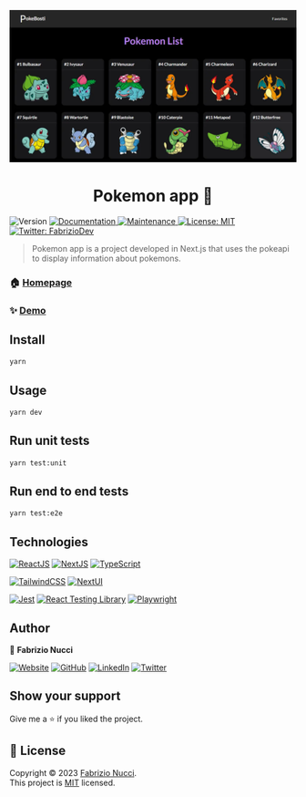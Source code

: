 ![PokemonApp](https://github.com/fabrinucci/next-pokemon-app/blob/main/public/home.webp)

<h1 align="center">Pokemon app 👋</h1>
<p>
  <img alt="Version" src="https://img.shields.io/badge/version-2.0.0-blue.svg?cacheSeconds=2592000" />
  <a href="https://github.com/fabrinucci/next-pokemon-app#readme" target="_blank">
    <img alt="Documentation" src="https://img.shields.io/badge/documentation-yes-brightgreen.svg" />
  </a>
  <a href="https://github.com/fabrinucci/next-pokemon-app/graphs/commit-activity" target="_blank">
    <img alt="Maintenance" src="https://img.shields.io/badge/Maintained%3F-yes-green.svg" />
  </a>
  <a href="https://github.com/fabrinucci/next-pokemon-app/blob/main/LICENSE" target="_blank">
    <img alt="License: MIT" src="https://img.shields.io/badge/License-MIT-yellow.svg" />
  </a>
  <a href="https://twitter.com/FabrizioDev" target="_blank">
    <img alt="Twitter: FabrizioDev" src="https://img.shields.io/twitter/follow/FabrizioDev.svg?style=social" />
  </a>
</p>

> Pokemon app is a project developed in Next.js that uses the pokeapi to display information about pokemons.

### 🏠 [Homepage](https://github.com/fabrinucci/next-pokemon-app)

### ✨ [Demo](https://pokemon-app-fn.vercel.app/)


## Install

```sh
yarn
```

## Usage

```sh
yarn dev
```

## Run unit tests
```sh
yarn test:unit
```

## Run end to end tests
```sh
yarn test:e2e
```

## Technologies

[![ReactJS](https://img.shields.io/static/v1?label=&message=reactjs&color=149ECA&logo=react&logoColor=white&style=for-the-badge)](https://react.dev/)
[![NextJS](https://img.shields.io/static/v1?label=&message=nextjs&color=0d0d0d&logo=next.js&logoColor=white&style=for-the-badge)](https://nextjs.org/)
[![TypeScript](https://img.shields.io/static/v1?label=&message=typescript&color=3178C6&logo=typescript&logoColor=white&style=for-the-badge)](https://www.typescriptlang.org/)

[![TailwindCSS](https://img.shields.io/static/v1?label=&message=TailwindCSS&color=06B6D4&logo=tailwindcss&logoColor=white&style=for-the-badge)](https://tailwindcss.com/)
[![NextUI](https://img.shields.io/static/v1?label=&message=nextui&color=0d0d0d&logo=nextui&logoColor=white&style=for-the-badge)](https://nextui.org/)

[![Jest](https://img.shields.io/static/v1?label=&message=jest&color=C21325&logo=jest&logoColor=white&style=for-the-badge)](https://jestjs.io/)
[![React Testing Library](https://img.shields.io/static/v1?label=&message=testing-library&color=E33332&logo=testing-library&logoColor=white&style=for-the-badge)](https://testing-library.com/)
[![Playwright](https://img.shields.io/static/v1?label=&message=playwright&color=2EAD33&logo=playwright&logoColor=white&style=for-the-badge)](https://playwright.dev/)


## Author

👤 **Fabrizio Nucci**

[![Website](https://img.shields.io/static/v1?label=&message=website&color=CCCCF1&style=for-the-badge)](https://fabrinucci.github.io)
[![GitHub](https://img.shields.io/static/v1?label=&message=github&color=181717&logo=github&logoColor=white&style=for-the-badge)](https://github.com/fabrinucci)
[![LinkedIn](https://img.shields.io/static/v1?label=&message=linkedin&color=0A66C2&logo=linkedin&logoColor=white&style=for-the-badge)](https://linkedin.com/in/fabrinucci)
[![Twitter](https://img.shields.io/static/v1?label=&message=twitter&color=1D9BF0&logo=twitter&logoColor=white&style=for-the-badge)](https://twitter.com/FabrizioDev)

## Show your support

Give me a ⭐️ if you liked the project.

## 📝 License

Copyright © 2023 [Fabrizio Nucci](https://github.com/fabrinucci).<br />
This project is [MIT](https://github.com/fabrinucci/next-pokemon-app/blob/main/LICENCE) licensed.